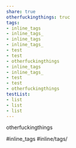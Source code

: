 ```yaml
---
share: true
otherfuckingthings: truc
tags: 
- inline_tags
- inline_tags_
- inline_tags
- inline_tags_
- test
- test
- otherfuckingthings
- inline_tags
- inline_tags_
- test
- test
- otherfuckingthings
testList:
- list
- list
- list
---
```


otherfuckingthings

#inline_tags
#inline/tags/

